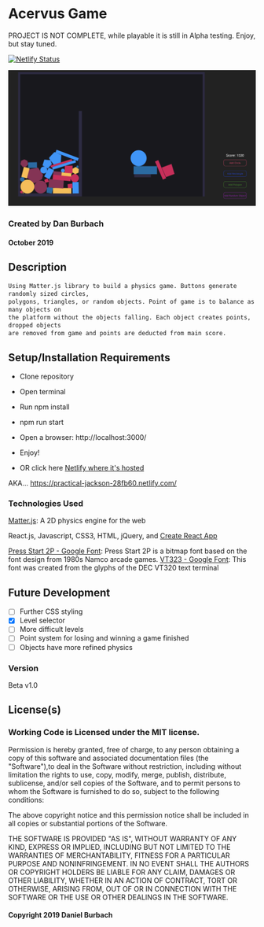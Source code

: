 # Acervus Game 

PROJECT IS NOT COMPLETE, while playable it is still in Alpha testing. Enjoy, but stay tuned.

[![Netlify Status](https://api.netlify.com/api/v1/badges/aae4eba4-6e6f-432f-aeec-41db49cdfd8a/deploy-status)](https://app.netlify.com/sites/practical-jackson-28fb60/deploys)

![Main LandingPage](https://github.com/DanBurbach/Acervus_Game/blob/master/src/assets/Acervus_Game_Splash.png?raw=true)

### __Created by Dan Burbach__
#### __October 2019__


## __Description__

```
Using Matter.js library to build a physics game. Buttons generate randomly sized circles, 
polygons, triangles, or random objects. Point of game is to balance as many objects on 
the platform without the objects falling. Each object creates points, dropped objects 
are removed from game and points are deducted from main score.
```

## __Setup/Installation Requirements__

  * Clone repository

  * Open terminal

  * Run npm install

  * npm run start

  * Open a browser: http://localhost:3000/

  * Enjoy!
  
  * OR click here [Netlify where it's hosted](https://practical-jackson-28fb60.netlify.com/)
  
  AKA... https://practical-jackson-28fb60.netlify.com/

### __Technologies Used__

  [Matter.js](https://brm.io/matter-js/): A 2D physics engine for the web
  
  React.js, Javascript, CSS3, HTML, jQuery, and [Create React App](https://github.com/facebook/create-react-app)

  [Press Start 2P - Google Font](https://fonts.google.com/specimen/Press+Start+2P): Press Start 2P is a bitmap font based on the font design from 1980s Namco arcade games.
  [VT323 - Google Font](https://fonts.google.com/specimen/VT323): This font was created from the glyphs of the DEC VT320 text terminal

## __Future Development__

  - [ ] Further CSS styling
  - [x] Level selector
  - [ ] More difficult levels
  - [ ] Point system for losing and winning a game finished
  - [ ] Objects have more refined physics

### __Version__

Beta v1.0

## License(s)
### Working Code is Licensed under the MIT license.

Permission is hereby granted, free of charge, to any person obtaining a copy of this software and associated documentation files (the "Software"),to deal in the Software without restriction, including without limitation the rights to use, copy, modify, merge, publish, distribute, sublicense,
and/or sell copies of the Software, and to permit persons to whom the Software is furnished to do so, subject to the following conditions:

The above copyright notice and this permission notice shall be included in all copies or substantial portions of the Software.

THE SOFTWARE IS PROVIDED "AS IS", WITHOUT WARRANTY OF ANY KIND, EXPRESS OR IMPLIED, INCLUDING BUT NOT LIMITED TO THE WARRANTIES OF MERCHANTABILITY,
FITNESS FOR A PARTICULAR PURPOSE AND NONINFRINGEMENT. IN NO EVENT SHALL THE AUTHORS OR COPYRIGHT HOLDERS BE LIABLE FOR ANY CLAIM, DAMAGES OR OTHER LIABILITY,
WHETHER IN AN ACTION OF CONTRACT, TORT OR OTHERWISE, ARISING FROM, OUT OF OR IN CONNECTION WITH THE SOFTWARE OR THE USE OR OTHER DEALINGS IN THE SOFTWARE.

#### Copyright 2019 Daniel Burbach
